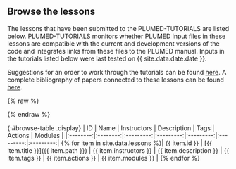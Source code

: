 Browse the lessons 
-----------------------------
The lessons that have been submitted to the PLUMED-TUTORIALS are listed below.  PLUMED-TUTORIALS monitors whether PLUMED input files in these lessons are compatible with the current and development
versions of the code and integrates links from these files to the PLUMED manual.  Inputs in the tutorials listed below were last tested on {{ site.data.date.date }}.

Suggestions for an order to work through the tutorials can be found [here](summarygraph.md).
A complete bibliography of papers connected to these lessons can be found [here](bibliography.md).

{% raw %}
<div id="diplay_description"> </div>
{% endraw %}

{:#browse-table .display}
| ID | Name | Instructors | Description | Tags | Actions | Modules |
|:--------:|:--------:|:---------:|:---------:|:---------:|:---------:|:---------:|
{% for item in site.data.lessons %}| {{ item.id }} | [{{ item.title }}]({{ item.path }}) | {{ item.instructors }} | {{ item.description }} | {{ item.tags }} | {{ item.actions }} | {{ item.modules }} |
{% endfor %}


<script>
$(document).ready(function() {
var table = $('#browse-table').DataTable({
  "dom": '<"search"f><"top"il>rt<"bottom"Bp><"clear">',
  language: { search: '', searchPlaceholder: "Search project..." },
  buttons: [
        'copy', 'excel', 'pdf'
  ],
  "columnDefs": [ 
     { "targets": 4, "visible": false },
     { "targets": 5, "visible": false },
     { "targets": 6, "visible": false }
  ],
  "order": [[ 0, "desc" ]]
  });
$('#browse-table-searchbar').keyup(function () {
  var page = location.href;
  location.replace( page.split("?")[0] );
  table.search( this.value ).draw();
  });
  hu = window.location.search.substring(1);
  searchfor = hu.split("=");
  if( searchfor[0]=="search" ) {
      table.search( searchfor[1].replace("%20"," ") ).draw();
      document.getElementById("diplay_description").innerHTML = "";
  } else if( searchfor[0]=="action" ) {
      table.columns(5).search( "\\b" + searchfor[1] + "\\b", true, false, false ).draw();
      document.getElementById("diplay_description").innerHTML = "<b>Showing lessons that use \n\n" + searchfor[1] + " (action) description of action </b>";
  } else if( searchfor[0]=="module" ) {
      table.columns(6).search( "\\b" + searchfor[1] + "\\b", true, false, false ).draw();
      document.getElementById("diplay_description").innerHTML = "<b>Showing lessons that use \n\n" + searchfor[1] + " (module) description of module </b>"; 
  }
});
</script>
